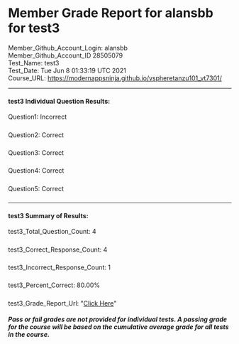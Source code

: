 # Member Grade Report for alansbb for test3  
   
Member_Github_Account_Login: alansbb  
Member_Github_Account_ID 28505079  
Test_Name: test3  
Test_Date: Tue Jun  8 01:33:19 UTC 2021  
Course_URL: https://modernappsninja.github.io/vspheretanzu101_vt7301/  
   
---  
#### test3 Individual Question Results:  
Question1: Incorrect  
#####  
Question2: Correct  
#####  
Question3: Correct  
#####  
Question4: Correct  
#####  
Question5: Correct  
#####  
---  
#### test3 Summary of Results:  
test3_Total_Question_Count: 4  
#####  
test3_Correct_Response_Count: 4  
#####  
test3_Incorrect_Response_Count: 1  
#####  
test3_Percent_Correct: 80.00%  
#####  
test3_Grade_Report_Url: "[Click Here](https://github.com/modernappsninjas/alansbb/blob/main/static/userdata/courses/vspheretanzu101_vt7301/grade_report.pr875.test3.md)"
##### Pass or fail grades are not provided for individual tests. A passing grade for the course will be based on the cumulative average grade for all tests in the course.  
